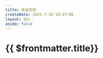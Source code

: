 ```yaml
---
title: 本站历史
createDate: 2025-7-18 10:47:00
layout: doc
aside: false
---
```


<script setup>
import history from '../src/components/History.vue'

</script>

# {{ $frontmatter.title}}

<history/>

